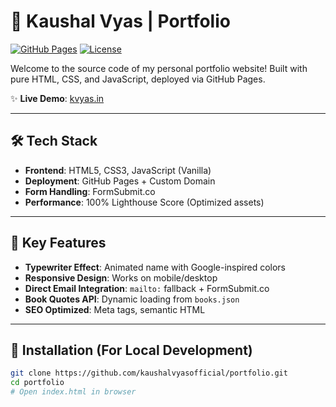 # 🌟 Kaushal Vyas | Portfolio

[![GitHub Pages](https://img.shields.io/badge/Website-Live-brightgreen)](https://kvyas.in)
[![License](https://img.shields.io/badge/License-MIT-blue.svg)](LICENSE)

Welcome to the source code of my personal portfolio website! Built with pure HTML, CSS, and JavaScript, deployed via GitHub Pages.

✨ **Live Demo**: [kvyas.in](https://kvyas.in)

---

## 🛠 Tech Stack
- **Frontend**: HTML5, CSS3, JavaScript (Vanilla)
- **Deployment**: GitHub Pages + Custom Domain
- **Form Handling**: FormSubmit.co
- **Performance**: 100% Lighthouse Score (Optimized assets)

---

## 🎨 Key Features
- **Typewriter Effect**: Animated name with Google-inspired colors
- **Responsive Design**: Works on mobile/desktop
- **Direct Email Integration**: `mailto:` fallback + FormSubmit.co
- **Book Quotes API**: Dynamic loading from `books.json`
- **SEO Optimized**: Meta tags, semantic HTML

---

## 🚀 Installation (For Local Development)
```bash
git clone https://github.com/kaushalvyasofficial/portfolio.git
cd portfolio
# Open index.html in browser